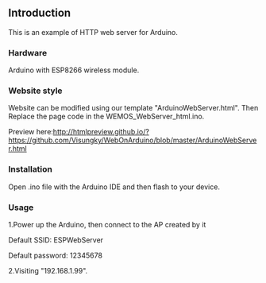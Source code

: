 ## Introduction

This is an example of HTTP web server for Arduino.

### Hardware

Arduino with ESP8266 wireless module.

### Website style

Website can be modified using our template "ArduinoWebServer.html". Then Replace the page code in the WEMOS_WebServer_html.ino.  

Preview here:http://htmlpreview.github.io/?https://github.com/Visungky/WebOnArduino/blob/master/ArduinoWebServer.html

### Installation

Open .ino file with the Arduino IDE and then flash to your device.

### Usage

1.Power up the Arduino, then connect to the AP created by it

Default SSID: ESPWebServer

Default password: 12345678
  
2.Visiting "192.168.1.99".
